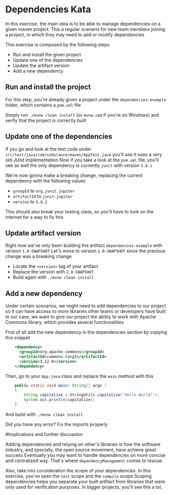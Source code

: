 # Dependencies Kata

In this exercise, the main idea is to be able to manage dependencies on a given maven project.
This a regular scenario for new team members joining a project, in which they may need to add or modify dependencies

This exercise is composed by the following steps

* Run and install the given project
* Update one of the dependencies
* Update the artifact version
* Add a new dependency

## Run and install the project
For this step, you're already given a project under the `dependencies-example` folder, which contains a `pom.xml` file

Simply run
`./mvnw clean install` (or `mvnw.cmd` if you're on Windows) and verify that the project is correctly built

## Update one of the dependencies
If you go and look at the test code under `src/test/java/com/codurance/maven/AppTest.java` you'll see it uses a very old JUnit implementation
Now if you take a look at the `pom.xml` file, you'll see as well the only dependency is currently `junit` with version `3.8.1` 

We're now gonna make a breaking change, replacing the current dependency with the following values

* `groupId` to `org.junit.jupiter` 
* `artifactId` to `junit-jupiter` 
* `version` to `5.8.2`

This should also break your testing class, so you'll have to look on the internet for a way to fix this

## Update artifact version
Right now we've only been building the artifact `dependencies-example` with version `1.0-SNAPSHOT` 
Let's move to version `2.0-SNAPSHOT` since the previous change was a breaking change

* Locate the `<version>` tag of your artifact
* Replace the version with `2.0-SNAPSHOT`
* Build again with `./mvnw clean install`

## Add a new dependency
Under certain scenarios, we might need to add dependencies to our project so it can have access to more libraries other teams or developers have built
In our case, we want to give our project the ability to work with Apache Commons library, which provides several functionalities

First of all add the new dependency in the dependencies section by copying this snippet
```xml
    <dependency>
      <groupId>org.apache.commons</groupId>
      <artifactId>commons-lang3</artifactId>
      <version>3.12.0</version>
    </dependency>

```

Then, go to your `App.java` class and replace the `main` method with this

```java
    public static void main( String[] args )
    {
        String capitalize = StringUtils.capitalize("Hello World!");
        System.out.println(capitalize);
    }
```

And build with `./mvnw clean install`

Did you have any error? Fix the imports properly


#Implications and further discussion

Adding dependencies and relying on other's libraries is how the software industry, and specially, the open source movement, have achieve great success
Eventually you may want to handle dependencies on more concise and centralized way. That's where `dependencyManagement` comes to rescue.

Also, take into consideration the scope of your dependencies. In this exercise, you've seen the `test` scope and the `compile` scope
Scoping dependencies helps you separate your built artifact from libraries that were only used for verification purposes.
In bigger projects, you'll see this a lot.

